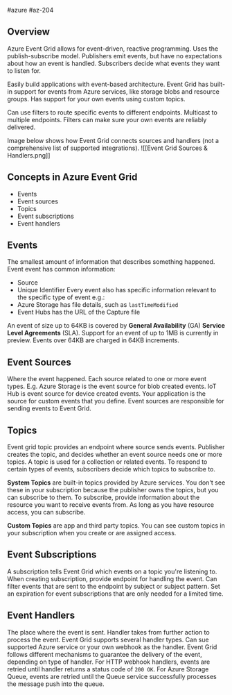 #azure #az-204 

## Overview
Azure Event Grid allows for event-driven, reactive programming.
Uses the publish-subscribe model.
Publishers emit events, but have no expectations about how an event is handled.
Subscribers decide what events they want to listen for.

Easily build applications with event-based architecture.
Event Grid has built-in support for events from Azure services, like storage blobs and resource groups.
Has support for your own events using custom topics.

Can use filters to route specific events to different endpoints.
Multicast to multiple endpoints.
Filters can make sure your own events are reliably delivered.

Image below shows how Event Grid connects sources and handlers (not a comprehensive list of supported integrations).
![[Event Grid Sources & Handlers.png]]

## Concepts in Azure Event Grid
- Events
- Event sources
- Topics
- Event subscriptions
- Event handlers

## Events
The smallest amount of information that describes something happened.
Event event has common information:
- Source
- Unique Identifier
Every event also has specific information relevant to the specific type of event e.g.:
- Azure Storage has file details, such as `lastTimeModified`
- Event Hubs has the URL of the Capture file

An event of size up to 64KB is covered by __General Availability__ (GA) __Service Level Agreements__ (SLA).
Support for an event of up to 1MB is currently in preview.
Events over 64KB are charged in 64KB increments.

## Event Sources
Where the event happened.
Each source related to one or more event types.
E.g. Azure Storage is the event source for blob created events.
IoT Hub is event source for device created events.
Your application is the source for custom events that you define.
Event sources are responsible for sending events to Event Grid.

## Topics
Event grid topic provides an endpoint where source sends events.
Publisher creates the topic, and decides whether an event source needs one or more topics.
A topic is used for a collection or related events.
To respond to certain types of events, subscribers decide which topics to subscribe to.

__System Topics__ are built-in topics provided by Azure services.
You don't see these in your subscription because the publisher owns the topics, but you can subscribe to them.
To subscribe, provide information about the resource you want to receive events from.
As long as you have resource access, you can subscribe.

__Custom Topics__ are app and third party topics.
You can see custom topics in your subscription when you create or are assigned access.

## Event Subscriptions
A subscription tells Event Grid which events on a topic you're listening to.
When creating subscription, provide endpoint for handling the event.
Can filter events that are sent to the endpoint by subject or subject pattern.
Set an expiration for event subscriptions that are only needed for a limited time.

## Event Handlers
The place where the event is sent.
Handler takes from further action to process the event.
Event Grid supports several handler types.
Can sue supported Azure service or your own webhook as the handler.
Event Grid follows different mechanisms to guarantee the delivery of the event, depending on type of handler.
For HTTP webhook handlers, events are retried until handler returns a status code of `200 OK`.
For Azure Storage Queue, events are retried until the Queue service successfully processes the message push into the queue.